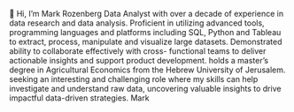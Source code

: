 👋 Hi, I’m Mark Rozenberg
Data Analyst with over a decade of experience in data research and data analysis.
Proficient in utilizing advanced tools, programming languages and platforms
including SQL, Python and Tableau to extract, process, manipulate and visualize
large datasets. Demonstrated ability to collaborate effectively with cross- functional
teams to deliver actionable insights and support product development. holds a
master’s degree in Agricultural Economics from the Hebrew University of Jerusalem.
seeking an interesting and challenging role where my skills can help investigate and
understand raw data, uncovering valuable insights to drive impactful data-driven
strategies.
Mark
